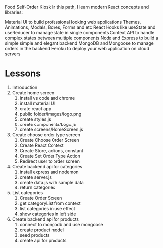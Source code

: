 Food Self-Order Kiosk
In this path, I learn modern React concepts and libraries:

Material UI to build professional looking web applications
Themes, Animations, Modals, Boxes, Forms and etc
React Hooks like useState and useReducer to manage state in single components
Context API to handle complex states between multiple components
Node and Express to build a simple simple and elegant backend
MongoDB and Mongoose to manage orders in the backend
Heroku to deploy your web application on cloud servers

# Lessons

1. Introduction
2. Create home screen
   1. install vs code and chrome
   2. install material UI
   3. crate react app
   4. public folder/images/logo.png
   5. create styles.js
   6. create components/Logo.js
   7. create screens/HomeScreen.js
3. Create choose order type screen
   1. Create Choose Order Screen
   2. Create React Context
   3. Create Store, actions, constant
   4. Create Set Order Type Action
   5. Redirect user to order screen
4. Create backend api for categories
   1. install express and nodemon
   2. create server.js
   3. create data.js with sample data
   4. return categories
5. List categories
   1. Create Order Screen
   2. get categoryList from context
   3. list categories in use effect
   4. show categories in left side
6. Create backend api for products
   1. connect to mongodb and use mongoose
   2. create product model
   3. seed products
   4. create api for products
